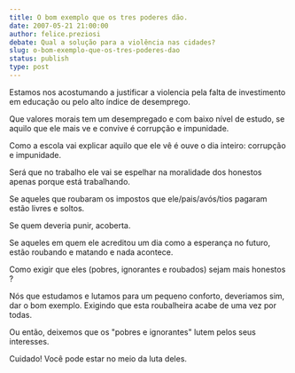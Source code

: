 ```yaml
---
title: O bom exemplo que os tres poderes dão.
date: 2007-05-21 21:00:00
author: felice.preziosi
debate: Qual a solução para a violência nas cidades?
slug: o-bom-exemplo-que-os-tres-poderes-dao
status: publish 
type: post
---
```


Estamos nos acostumando a justificar a violencia pela falta de investimento em educação ou pelo alto índice de desemprego.  

Que valores morais tem um desempregado e com baixo nível de estudo, se aquilo que ele mais ve e convive é corrupção e impunidade.   

Como a escola vai explicar aquilo que ele vê é ouve o dia inteiro: corrupção e impunidade.  

Será que no trabalho ele vai se espelhar na moralidade dos honestos apenas porque está trabalhando.  

Se aqueles que roubaram os impostos que ele/pais/avós/tios pagaram estão livres e soltos.   

Se quem deveria punir, acoberta.   

Se aqueles em quem ele acreditou um dia como a esperança no futuro, estão roubando e matando e nada acontece.  

Como exigir que eles (pobres, ignorantes e roubados) sejam mais honestos ?   

Nós que estudamos e lutamos para um pequeno conforto, deveriamos sim, dar o bom exemplo. Exigindo que esta roubalheira acabe de uma vez por todas.  

Ou então, deixemos que os "pobres e ignorantes" lutem pelos seus interesses.  

Cuidado! Você pode estar no meio da luta deles.
